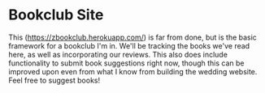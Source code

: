 # Bookclub Site
This (https://zbookclub.herokuapp.com/) is far from done, but is the basic framework for a bookclub I'm in. We'll be tracking the books we've read here, as well as incorporating our reviews. This also does include functionality to submit book suggestions right now, though this can be improved upon even from what I know from building the wedding website. Feel free to suggest books!